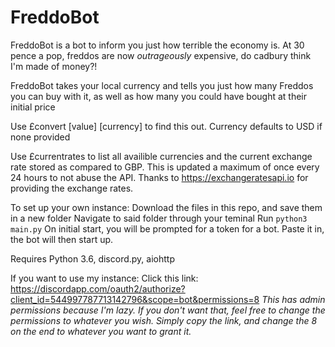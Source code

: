 # FreddoBot
FreddoBot is a bot to inform you just how terrible the economy is. At 30 pence a pop, freddos are now *outrageously* expensive, do cadbury think I'm made of money?!

FreddoBot takes your local currency and tells you just how many Freddos you can buy with it, as well as how many you could have bought at their initial price

Use £convert [value] [currency] to find this out. Currency defaults to USD if none provided

Use £currentrates to list all availible currencies and the current exchange rate stored as compared to GBP. This is updated a maximum of once every 24 hours to not abuse the API. Thanks to https://exchangeratesapi.io for providing the exchange rates.

To set up your own instance:
  Download the files in this repo, and save them in a new folder
  Navigate to said folder through your teminal 
  Run `python3 main.py`
  On initial start, you will be prompted for a token for a bot. Paste it in, the bot will then start up.
  
  Requires Python 3.6, discord.py, aiohttp
 
If you want to use my instance:
  Click this link: https://discordapp.com/oauth2/authorize?client_id=544997787713142796&scope=bot&permissions=8 
  *This has admin permissions because I'm lazy. If you don't want that, feel free to change the permissions to whatever you     wish. Simply copy the link, and change the 8 on the end to whatever you want to grant it.*
